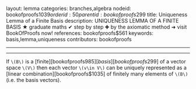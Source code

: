 layout: lemma
categories: branches,algebra
nodeid: bookofproofs$1039
orderid: 50
parentid: bookofproofs$299
title: Uniqueness Lemma of a Finite Basis
description: UNIQUENESS LEMMA OF A FINITE BASIS &#9733; graduate maths &#10004; step by step &#10010; by the axiomatic method &#10140; visit BookOfProofs now!
references: bookofproofs$561
keywords: basis,lemma,uniqueness
contributors: bookofproofs

---


---

If `\(B\)` is a [finite][bookofproofs$985] [basis][bookofproofs$299] of a vector space `\(V\)` then each vector `\(v\in V\)` can be uniquely represented as a [linear combination][bookofproofs$1035] of finitely many elements of `\(B\)` (i.e. the basis vectors).
